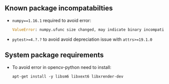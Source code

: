 Known package incompatabilties
------------------------------
- `numpy==1.16.1` required to avoid error:
    ```python
    ValueError: numpy.ufunc size changed, may indicate binary incompatibility. Expected 216 from C header, got 192 from PyObject
   ```
- `pytest>=4.?.?` to avoid avoid depreciation issue with `attrs>=19.1.0`

System package requirements
---------------------------
- To avoid error in opencv-python need to install:
    ```
    apt-get install -y libsm6 libxext6 libxrender-dev
    ```
